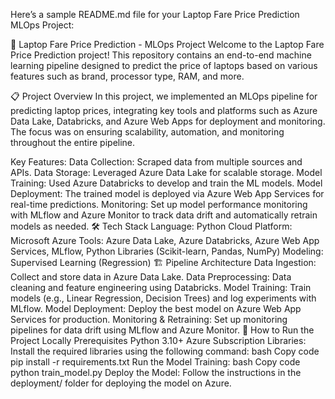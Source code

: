 
Here’s a sample README.md file for your Laptop Fare Price Prediction MLOps Project:

🚀 Laptop Fare Price Prediction - MLOps Project
Welcome to the Laptop Fare Price Prediction project! This repository contains an end-to-end machine learning pipeline designed to predict the price of laptops based on various features such as brand, processor type, RAM, and more.

📋 Project Overview
In this project, we implemented an MLOps pipeline for predicting laptop prices, integrating key tools and platforms such as Azure Data Lake, Databricks, and Azure Web Apps for deployment and monitoring. The focus was on ensuring scalability, automation, and monitoring throughout the entire pipeline.

Key Features:
Data Collection: Scraped data from multiple sources and APIs.
Data Storage: Leveraged Azure Data Lake for scalable storage.
Model Training: Used Azure Databricks to develop and train the ML models.
Model Deployment: The trained model is deployed via Azure Web App Services for real-time predictions.
Monitoring: Set up model performance monitoring with MLflow and Azure Monitor to track data drift and automatically retrain models as needed.
🛠 Tech Stack
Language: Python
Cloud Platform: Microsoft Azure
Tools: Azure Data Lake, Azure Databricks, Azure Web App Services, MLflow, Python Libraries (Scikit-learn, Pandas, NumPy)
Modeling: Supervised Learning (Regression)
🏗️ Pipeline Architecture
Data Ingestion:
Collect and store data in Azure Data Lake.
Data Preprocessing:
Data cleaning and feature engineering using Databricks.
Model Training:
Train models (e.g., Linear Regression, Decision Trees) and log experiments with MLflow.
Model Deployment:
Deploy the best model on Azure Web App Services for production.
Monitoring & Retraining:
Set up monitoring pipelines for data drift using MLflow and Azure Monitor.
🚀 How to Run the Project Locally
Prerequisites
Python 3.10+
Azure Subscription
Libraries: Install the required libraries using the following command:
bash
Copy code
pip install -r requirements.txt
Run the Model Training:
bash
Copy code
python train_model.py
Deploy the Model:
Follow the instructions in the deployment/ folder for deploying the model on Azure.
